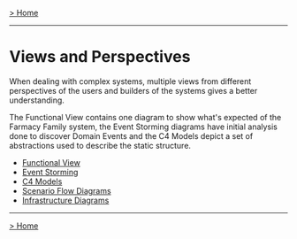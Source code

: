 [> Home](../README.md)

---

# Views and Perspectives

When dealing with complex systems, multiple views from different perspectives of the users and builders of the systems gives a better understanding.

The Functional View contains one diagram to show what's expected of the Farmacy Family system, the Event Storming diagrams have initial analysis done to discover Domain Events and the C4 Models depict a set of abstractions used to describe the static structure. 

- [Functional View](FunctionalView/README.md)
- [Event Storming](EventStorming/README.md)
- [C4 Models](C4Models/README.md)
- [Scenario Flow Diagrams](scenarios/README.md)
- [Infrastructure Diagrams](infrastructure/README.md)


------

[> Home](../README.md)

